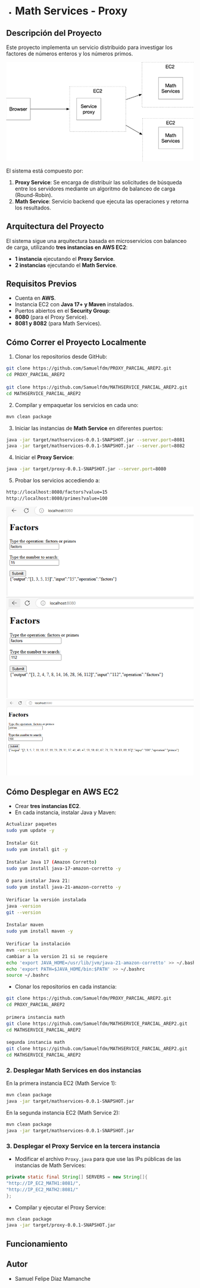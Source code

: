* # Math Services - Proxy

## Descripción del Proyecto
Este proyecto implementa un servicio distribuido para investigar los factores de números enteros y los números primos.

![img.png](src%2Fmain%2Fresources%2Fimg%2Fimg.png)

El sistema está compuesto por:
1. **Proxy Service**: Se encarga de distribuir las solicitudes de búsqueda entre los servidores mediante un algoritmo de balanceo de carga (Round-Robin).
2. **Math Service**: Servicio backend que ejecuta las operaciones y retorna los resultados.

## Arquitectura del Proyecto
El sistema sigue una arquitectura basada en microservicios con balanceo de carga, utilizando **tres instancias en AWS EC2**:
- **1 instancia** ejecutando el **Proxy Service**.
- **2 instancias** ejecutando el **Math Service**.

## Requisitos Previos

- Cuenta en **AWS**.
- Instancia EC2 con **Java 17+ y Maven** instalados.
- Puertos abiertos en el **Security Group**:
- **8080** (para el Proxy Service).
- **8081 y 8082** (para Math Services).

## Cómo Correr el Proyecto Localmente
1. Clonar los repositorios desde GitHub:
```bash
git clone https://github.com/Samuelfdm/PROXY_PARCIAL_AREP2.git
cd PROXY_PARCIAL_AREP2

git clone https://github.com/Samuelfdm/MATHSERVICE_PARCIAL_AREP2.git
cd MATHSERVICE_PARCIAL_AREP2
```
2. Compilar y empaquetar los servicios en cada uno:
```bash
mvn clean package
```
3. Iniciar las instancias de **Math Service** en diferentes puertos:
```bash
java -jar target/mathservices-0.0.1-SNAPSHOT.jar --server.port=8081
java -jar target/mathservices-0.0.1-SNAPSHOT.jar --server.port=8082
```
4. Iniciar el **Proxy Service**:
```bash
java -jar target/proxy-0.0.1-SNAPSHOT.jar --server.port=8080
```
5. Probar los servicios accediendo a:
```bash
http://localhost:8080/factors?value=15
http://localhost:8080/primes?value=100
```

![img_1.png](src%2Fmain%2Fresources%2Fimg%2Fimg_1.png)
![img_2.png](src%2Fmain%2Fresources%2Fimg%2Fimg_2.png)
![img_3.png](src%2Fmain%2Fresources%2Fimg%2Fimg_3.png)

## Cómo Desplegar en AWS EC2
- Crear **tres instancias EC2**.
- En cada instancia, instalar Java y Maven:
```bash
Actualizar paquetes
sudo yum update -y

Instalar Git
sudo yum install git -y

Instalar Java 17 (Amazon Corretto)
sudo yum install java-17-amazon-corretto -y

O para instalar Java 21:
sudo yum install java-21-amazon-corretto -y

Verificar la versión instalada
java -version
git --version

Instalar maven
sudo yum install maven -y

Verificar la instalación
mvn -version
cambiar a la version 21 si se requiere
echo 'export JAVA_HOME=/usr/lib/jvm/java-21-amazon-corretto' >> ~/.bashrc
echo 'export PATH=$JAVA_HOME/bin:$PATH' >> ~/.bashrc
source ~/.bashrc
```
- Clonar los repositorios en cada instancia:
```bash
git clone https://github.com/Samuelfdm/PROXY_PARCIAL_AREP2.git
cd PROXY_PARCIAL_AREP2

primera instancia math
git clone https://github.com/Samuelfdm/MATHSERVICE_PARCIAL_AREP2.git
cd MATHSERVICE_PARCIAL_AREP2

segunda instancia math
git clone https://github.com/Samuelfdm/MATHSERVICE_PARCIAL_AREP2.git
cd MATHSERVICE_PARCIAL_AREP2

```

### 2. Desplegar Math Services en dos instancias
En la primera instancia EC2 (Math Service 1):
```bash
mvn clean package
java -jar target/mathservices-0.0.1-SNAPSHOT.jar
```
En la segunda instancia EC2 (Math Service 2):
```bash
mvn clean package
java -jar target/mathservices-0.0.1-SNAPSHOT.jar
```

### 3. Desplegar el Proxy Service en la tercera instancia
- Modificar el archivo `Proxy.java` para que use las IPs públicas de las instancias de Math Services:
```java
private static final String[] SERVERS = new String[]{
"http://IP_EC2_MATH1:8081/",
"http://IP_EC2_MATH2:8081/"
};
```
- Compilar y ejecutar el Proxy Service:
```bash
mvn clean package
java -jar target/proxy-0.0.1-SNAPSHOT.jar
```

## Funcionamiento



## Autor

- Samuel Felipe Díaz Mamanche
